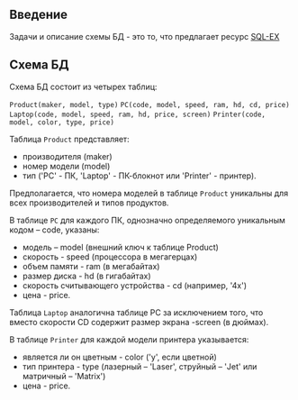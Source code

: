 ## Введение
Задачи и описание схемы БД - это то, что предлагает ресурс
[SQL-EX](www.sql-ex.ru)
## Схема БД
Схема БД состоит из четырех таблиц:

`Product(maker, model, type)`
`PC(code, model, speed, ram, hd, cd, price)`
`Laptop(code, model, speed, ram, hd, price, screen)`
`Printer(code, model, color, type, price)`

Таблица `Product` представляет:
* производителя (maker)
* номер модели (model)
* тип ('PC' - ПК, 'Laptop' - ПК-блокнот или 'Printer' - принтер).

Предполагается, что номера моделей в таблице `Product`
 уникальны для всех производителей и типов продуктов.

В таблице `PC` для каждого ПК, однозначно определяемого уникальным кодом – code, указаны:
* модель – model (внешний ключ к таблице Product)
* скорость - speed (процессора в мегагерцах)
* объем памяти - ram (в мегабайтах)
* размер диска - hd (в гигабайтах)
* скорость считывающего устройства - cd (например, '4x')
* цена - price.

Таблица `Laptop` аналогична таблице РС за исключением того,
что вместо скорости CD содержит размер экрана -screen (в дюймах).

В таблице `Printer` для каждой модели принтера указывается:
* является ли он цветным - color ('y', если цветной)
* тип принтера - type (лазерный – 'Laser', струйный – 'Jet' или матричный – 'Matrix')
* цена - price.
